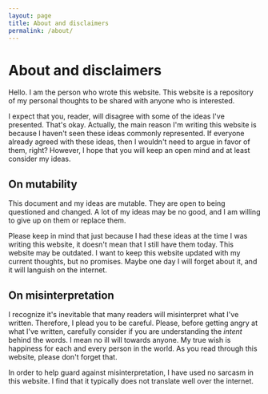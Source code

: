 ```yaml
---
layout: page
title: About and disclaimers
permalink: /about/
---
```


# About and disclaimers

Hello. I am the person who wrote this website. This website is a repository of my personal thoughts to be shared with anyone who is interested.

I expect that you, reader, will disagree with some of the ideas I've presented. That's okay. Actually, the main reason I'm writing this website is because I haven't seen these ideas commonly represented. If everyone already agreed with these ideas, then I wouldn't need to argue in favor of them, right? However, I hope that you will keep an open mind and at least consider my ideas.

## On mutability

This document and my ideas are mutable. They are open to being questioned and changed. A lot of my ideas may be no good, and I am willing to give up on them or replace them. 

Please keep in mind that just because I had these ideas at the time I was writing this website, it doesn't mean that I still have them today. This website may be outdated. I want to keep this website updated with my current thoughts, but no promises. Maybe one day I will forget about it, and it will languish on the internet.

## On misinterpretation

I recognize it's inevitable that many readers will misinterpret what I've written. Therefore, I plead you to be careful. Please, before getting angry at what I've written, carefully consider if you are understanding the *intent* behind the words. I mean no ill will towards anyone. My true wish is happiness for each and every person in the world. As you read through this website, please don't forget that.

In order to help guard against misinterpretation, I have used no sarcasm in this website. I find that it typically does not translate well over the internet.
